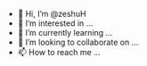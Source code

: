 - 👋 Hi, I’m @zeshuH
- 👀 I’m interested in ...
- 🌱 I’m currently learning ...
- 💞️ I’m looking to collaborate on ...
- 📫 How to reach me ...

<!---
zeshuH/zeshuH is a ✨ special ✨ repository because its `README.md` (this file) appears on your GitHub profile.
You can click the Preview link to take a look at your changes.
--->
